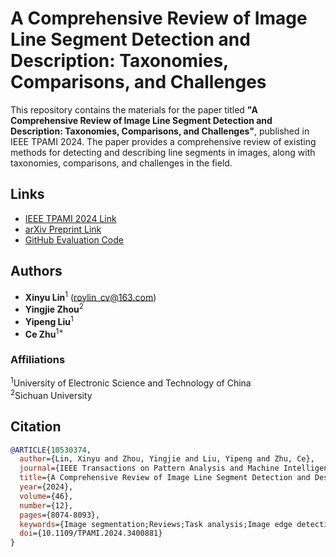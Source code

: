 # A Comprehensive Review of Image Line Segment Detection and Description: Taxonomies, Comparisons, and Challenges

This repository contains the materials for the paper titled **"A Comprehensive Review of Image Line Segment Detection and Description: Taxonomies, Comparisons, and Challenges"**, published in IEEE TPAMI 2024. The paper provides a comprehensive review of existing methods for detecting and describing line segments in images, along with taxonomies, comparisons, and challenges in the field.

## Links
- [IEEE TPAMI 2024 Link](https://ieeexplore.ieee.org/document/10530374)
- [arXiv Preprint Link](https://arxiv.org/abs/2305.00264)
- [GitHub Evaluation Code](https://github.com/roylin1229/line_segment_review)

## Authors
- **Xinyu Lin**<sup>1</sup> ([roylin_cv@163.com](mailto:roylin_cv@163.com))
- **Yingjie Zhou**<sup>2</sup>
- **Yipeng Liu**<sup>1</sup>
- **Ce Zhu**<sup>1*</sup>

### Affiliations
<sup>1</sup>University of Electronic Science and Technology of China  
<sup>2</sup>Sichuan University

## Citation
```bibtex
@ARTICLE{10530374,
  author={Lin, Xinyu and Zhou, Yingjie and Liu, Yipeng and Zhu, Ce},
  journal={IEEE Transactions on Pattern Analysis and Machine Intelligence},
  title={A Comprehensive Review of Image Line Segment Detection and Description: Taxonomies, Comparisons, and Challenges},
  year={2024},
  volume={46},
  number={12},
  pages={8074-8093},
  keywords={Image segmentation;Reviews;Task analysis;Image edge detection;Feature extraction;Taxonomy;Motion segmentation;Line segment description;line segment detection;line segment matching;low-level feature},
  doi={10.1109/TPAMI.2024.3400881}
}
```
